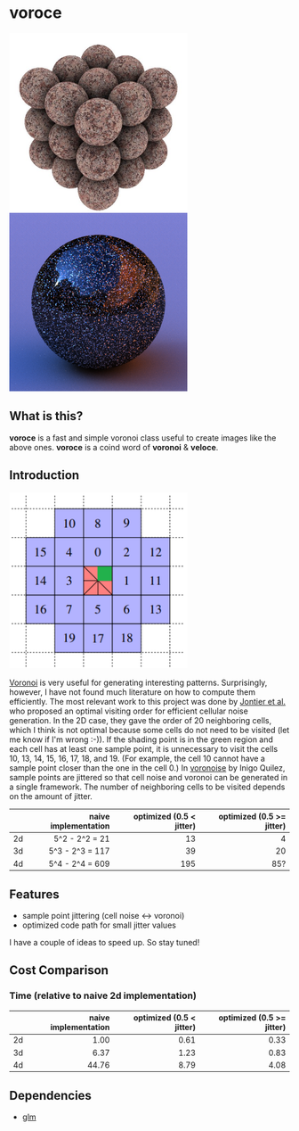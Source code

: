 # voroce
<img src="img/stone.jpg" alt="stone" title="stone" width="320"><img src="img/flake.png" alt="flake" title="flake" width="320">

## What is this?

**voroce** is a fast and simple voronoi class useful to create images like the above ones.
**voroce** is a coind word of **voronoi** & **veloce**.

## Introduction

<img src="img/figure3.png" alt="order" title="order" width="320">

[Voronoi](http://www.rhythmiccanvas.com/research/papers/worley.pdf) is very useful for generating interesting patterns. Surprisingly, however, I have not found much literature on how to compute them efficiently. The most relevant work to this project was done by [Jontier et al.](http://jcgt.org/published/0008/01/02/paper.pdf) who proposed an optimal visiting order for efficient cellular noise generation. In the 2D case, they gave the order of 20 neighboring cells, which I think is not optimal because some cells do not need to be visited (let me know if I'm wrong :-)). If the shading point is in the green region and each cell has at least one sample point, it is unnecessary to visit the cells 10, 13, 14, 15, 16, 17, 18, and 19. (For example, the cell 10 cannot have a sample point closer than the one in the cell 0.) In [voronoise](https://iquilezles.org/www/articles/voronoise/voronoise.htm) by Inigo Quilez, sample points are jittered so that cell noise and voronoi can be generated in a single framework. The number of neighboring cells to be visited depends on the amount of jitter.

|      |  naive implementation | optimized (0.5 < jitter) | optimized (0.5 >= jitter) |
| ---- | --------------------: | -----------------------: | ------------------------: |
|  2d  |       5^2 - 2^2 =  21 |                       13 |                         4 |
|  3d  |       5^3 - 2^3 = 117 |                       39 |                        20 |
|  4d  |       5^4 - 2^4 = 609 |                      195 |                       85? |

## Features

* sample point jittering (cell noise <-> voronoi)
* optimized code path for small jitter values

I have a couple of ideas to speed up. So stay tuned!

## Cost Comparison

### Time (relative to naive 2d implementation)

|      |  naive implementation | optimized (0.5 < jitter) | optimized (0.5 >= jitter) |
| ---- | --------------------: | -----------------------: | ------------------------: |
|  2d  |                  1.00 |                     0.61 |                      0.33 |
|  3d  |                  6.37 |                     1.23 |                      0.83 |
|  4d  |                 44.76 |                     8.79 |                      4.08 |

## Dependencies
* [glm](https://github.com/g-truc/glm)
